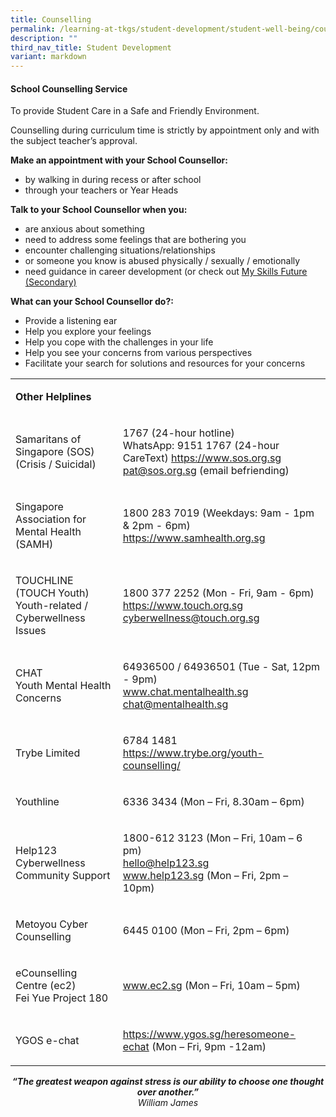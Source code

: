 ```yaml
---
title: Counselling
permalink: /learning-at-tkgs/student-development/student-well-being/counselling/
description: ""
third_nav_title: Student Development
variant: markdown
---
```

<h4><strong>School Counselling Service</strong></h4>
<p>To provide Student Care in a Safe and Friendly Environment.</p>
<p>Counselling during curriculum time is strictly by appointment only and with the subject teacher’s approval.</p>
<p><strong>Make an appointment with your School Counsellor:</strong></p>
<ul>
<li>by walking in during recess or after school</li>
<li>through your teachers or Year Heads</li>
</ul>
<p><strong>Talk to your School Counsellor when you:</strong></p>
<ul>
<li>are anxious about something</li>
<li>need to address some feelings that are bothering you</li>
<li>encounter challenging situations/relationships</li>
<li>or someone you know is abused physically / sexually / emotionally</li>
<li>need guidance in career development (or check out&nbsp;<a href="https://www.myskillsfuture.gov.sg/content/student/en/secondary.html" target="_blank" rel="noopener">My Skills Future (Secondary)</a></li>
</ul>
<p><strong>What can your School Counsellor do?:</strong></p>
<ul>
<li>Provide a listening ear</li>
<li>Help you explore your feelings</li>
<li>Help you cope with the challenges in your life</li>
<li>Help you see your concerns from various perspectives</li>
<li>Facilitate your search for solutions and resources for your concerns</li>
</ul>
<table>
<tbody>
<tr>
<td>
<p><strong>Other Helplines</strong></p>
</td>
</tr>
<tr>
<td>
<p>Samaritans of Singapore (SOS)<br>(Crisis / Suicidal)</p>
</td>
<td>
<p>1767 (24-hour hotline)<br>
	WhatsApp: 9151 1767 (24-hour CareText)
	<a href="https://www.sos.org.sg/" target="_blank" rel="noopener">https://www.sos.org.sg</a><br><a href="mailto:pat@sos.org.sg" target="">pat@sos.org.sg</a>&nbsp;(email befriending)</p>
</td>
</tr>
<tr>
<td>
<p>Singapore Association for Mental Health (SAMH)</p>
</td>
<td>
<p>1800 283 7019 (Weekdays: 9am - 1pm &amp; 2pm - 6pm)<br><a href="https://www.samhealth.org.sg/" target="_blank" rel="noopener">https://www.samhealth.org.sg</a></p>
</td>
</tr>
<tr>
<td>
<p>TOUCHLINE (TOUCH Youth)<br>Youth-related / Cyberwellness Issues</p>
</td>
<td>
<p>1800 377 2252 (Mon - Fri, 9am - 6pm)<br><a href="https://www.touch.org.sg/" target="_blank" rel="noopener">https://www.touch.org.sg</a><br><a href="mailto:cyberwellness@touch.org.sg" target="">cyberwellness@touch.org.sg</a></p>
</td>
</tr>
<tr>
<td>
<p>CHAT<br>Youth Mental Health Concerns</p>
</td>
<td>
<p>64936500 / 64936501 (Tue - Sat, 12pm - 9pm)<br><a href="http://www.chat.mentalhealth.sg/" target="_blank" rel="noopener">www.chat.mentalhealth.sg</a><br><a href="mailto:chat@mentalhealth.sg" target="">chat@mentalhealth.sg</a></p>
</td>
</tr>
	<tr>
<td>
<p>Trybe Limited</p>
</td>
<td>
<p>6784 1481<br><a href="https://www.trybe.org/youth-counselling/" target="_blank" rel="noopener">https://www.trybe.org/youth-counselling/</a></p>
</td>
</tr>
<tr>
<td>
<p>Youthline</p>
</td>
<td>
<p>6336 3434 (Mon – Fri, 8.30am – 6pm)</p>
</td>
</tr>
<tr>
<td>
<p>Help123<br>Cyberwellness Community Support&nbsp;</p>
</td>
<td>
<p>1800-612 3123 (Mon – Fri, 10am – 6 pm)<br><a href="mailto:hello@help123.sg" target="">hello@help123.sg</a><br><a href="http://www.help123.sg/" target="_blank" rel="noopener">www.help123.sg</a>&nbsp;(Mon – Fri, 2pm – 10pm)</p>
</td>
</tr>
<tr>
<td>
<p>Metoyou Cyber Counselling&nbsp;</p>
</td>
<td>
<p>6445 0100 (Mon – Fri, 2pm – 6pm)</p>
</td>
</tr>
<tr>
<td>
<p>eCounselling Centre&nbsp;(ec2)<br>Fei Yue Project 180</p>
</td>
<td>
<p><a href="http://www.ec2.sg/" target="_blank" rel="noopener">www.ec2.sg</a>&nbsp;(Mon – Fri, 10am – 5pm)</p>
</td>
</tr>
<tr>
<td>
<p>YGOS e-chat&nbsp;</p>
</td>
<td>
<p><a href="https://www.ygos.sg/heresomeone-echat" target="_blank" rel="noopener">https://www.ygos.sg/heresomeone-echat</a> (Mon – Fri, 9pm -12am)</p>
</td>
</tr>
</tbody>
</table>
<p style="text-align: center;"><strong><em>“The greatest weapon against stress is our ability to choose one thought over another.”<br></em></strong><em>William James</em></p>